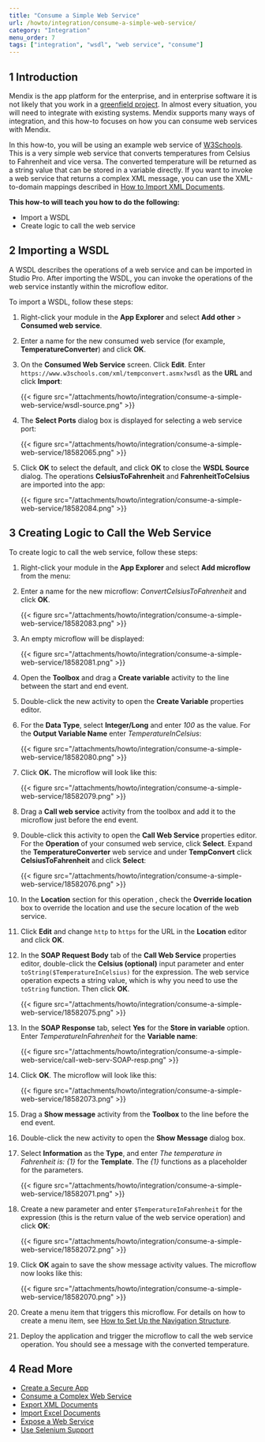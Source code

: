 ```yaml
---
title: "Consume a Simple Web Service"
url: /howto/integration/consume-a-simple-web-service/
category: "Integration"
menu_order: 7
tags: ["integration", "wsdl", "web service", "consume"]
---
```


## 1 Introduction

Mendix is the app platform for the enterprise, and in enterprise software it is not likely that you work in a [greenfield project](https://en.wikipedia.org/wiki/Greenfield_project). In almost every situation, you will need to integrate with existing systems. Mendix supports many ways of integration, and this how-to focuses on how you can consume web services with Mendix.

In this how-to, you will be using an example web service of [W3Schools](http://www.w3schools.com/). This is a very simple web service that converts temperatures from Celsius to Fahrenheit and vice versa. The converted temperature will be returned as a string value that can be stored in a variable directly. If you want to invoke a web service that returns a complex XML message, you can use the XML-to-domain mappings described in [How to Import XML Documents](/howto/integration/importing-xml-documents/).

**This how-to will teach you how to do the following:**

* Import a WSDL
* Create logic to call the web service

## 2 Importing a WSDL

A WSDL describes the operations of a web service and can be imported in Studio Pro. After importing the WSDL, you can invoke the operations of the web service instantly within the microflow editor.

To import a WSDL, follow these steps:

1. Right-click your module in the **App Explorer** and select **Add other** > **Consumed web service**.
2. Enter a name for the new consumed web service (for example, **TemperatureConverter**) and click **OK**.
3. On the **Consumed Web Service** screen. Click **Edit**. Enter `https://www.w3schools.com/xml/tempconvert.asmx?wsdl` as the **URL** and click **Import**:

    {{< figure src="/attachments/howto/integration/consume-a-simple-web-service/wsdl-source.png" >}}

4. The **Select Ports** dialog box is displayed for selecting a web service port:

    {{< figure src="/attachments/howto/integration/consume-a-simple-web-service/18582065.png" >}}

5. Click **OK** to select the default, and click **OK** to close the **WSDL Source** dialog. The operations **CelsiusToFahrenheit** and **FahrenheitToCelsius** are imported into the app:

    {{< figure src="/attachments/howto/integration/consume-a-simple-web-service/18582084.png" >}}

## 3 Creating Logic to Call the Web Service

To create logic to call the web service, follow these steps:

1.  Right-click your module in the **App Explorer** and select **Add microflow** from the menu:

2.  Enter a name for the new microflow: *ConvertCelsiusToFahrenheit* and click **OK**.

    {{< figure src="/attachments/howto/integration/consume-a-simple-web-service/18582083.png" >}}

3.  An empty microflow will be displayed:

    {{< figure src="/attachments/howto/integration/consume-a-simple-web-service/18582081.png" >}}

4.  Open the **Toolbox** and drag a **Create variable** activity to the line between the start and end event.

5. Double-click the new activity to open the **Create Variable** properties editor.

6. For the **Data Type**, select **Integer/Long** and enter *100* as the value. For the **Output Variable Name** enter *TemperatureInCelsius*:

    {{< figure src="/attachments/howto/integration/consume-a-simple-web-service/18582080.png" >}}

7.  Click **OK.** The microflow will look like this:

    {{< figure src="/attachments/howto/integration/consume-a-simple-web-service/18582079.png" >}}

8. Drag a **Call web service** activity from the toolbox and add it to the microflow just before the end event.

9. Double-click this activity to open the **Call Web Service** properties editor. For the **Operation** of your consumed web service, click **Select**. Expand the **TemperatureConverter** web service and under **TempConvert** click **CelsiusToFahrenheit** and click **Select**:

    {{< figure src="/attachments/howto/integration/consume-a-simple-web-service/18582076.png" >}}

10. In the **Location** section for this operation , check the **Override location** box to override the location and use the secure location of the web service.

11. Click **Edit** and change `http` to `https` for the URL in the **Location** editor and click **OK**.

12. In the **SOAP Request Body** tab of the **Call Web Service** properties editor, double-click the **Celsius (optional)** input parameter and enter `toString($TemperatureInCelsius)` for the expression. The web service operation expects a string value, which is why you need to use the `toString` function. Then click **OK**.

    {{< figure src="/attachments/howto/integration/consume-a-simple-web-service/18582075.png" >}}

13. In the **SOAP Response** tab, select **Yes** for the **Store in variable** option. Enter *TemperatureInFahrenheit* for the **Variable name**:

    {{< figure src="/attachments/howto/integration/consume-a-simple-web-service/call-web-serv-SOAP-resp.png" >}}

14. Click **OK**. The microflow will look like this:

    {{< figure src="/attachments/howto/integration/consume-a-simple-web-service/18582073.png" >}}

15. Drag a **Show message** activity from the **Toolbox** to the line before the end event.

16. Double-click the new activity to open the **Show Message** dialog box.

17. Select **Information** as the **Type**, and enter *The temperature in Fahrenheit is: {1}* for the **Template**. The *{1}* functions as a placeholder for the parameters.

    {{< figure src="/attachments/howto/integration/consume-a-simple-web-service/18582071.png" >}}

19. Create a new parameter and enter `$TemperatureInFahrenheit` for the expression (this is the return value of the web service operation) and click **OK**:

    {{< figure src="/attachments/howto/integration/consume-a-simple-web-service/18582072.png" >}}

20. Click **OK** again to save the show message activity values. The microflow now looks like this:

    {{< figure src="/attachments/howto/integration/consume-a-simple-web-service/18582070.png" >}}

21. Create a menu item that triggers this microflow. For details on how to create a menu item, see [How to Set Up the Navigation Structure](/howto/general/setting-up-the-navigation-structure/).

22. Deploy the application and trigger the microflow to call the web service operation. You should see a message with the converted temperature.

## 4 Read More

* [Create a Secure App](/howto/security/create-a-secure-app/)
* [Consume a Complex Web Service](/howto/integration/consume-a-complex-web-service/)
* [Export XML Documents](/howto/integration/export-xml-documents/)
* [Import Excel Documents](/howto/integration/importing-excel-documents/)
* [Expose a Web Service](/howto/integration/expose-a-web-service/)
* [Use Selenium Support](/howto/integration/selenium-support/)

